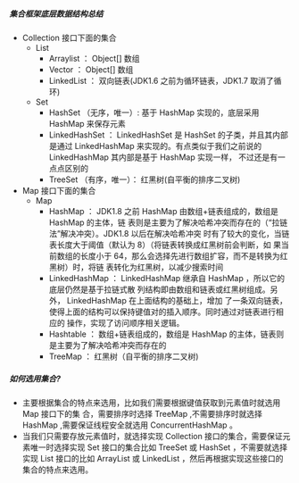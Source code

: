 ##### 集合框架底层数据结构总结

- Collection 接⼝下⾯的集合
    - List
        - Arraylist ： Object[] 数组
        - Vector ： Object[] 数组
        - LinkedList ： 双向链表(JDK1.6 之前为循环链表，JDK1.7 取消了循环)
    - Set
        - HashSet （⽆序，唯⼀）: 基于 HashMap 实现的，底层采⽤ HashMap 来保存元素
        - LinkedHashSet ： LinkedHashSet 是 HashSet 的⼦类，并且其内部是通过 LinkedHashMap 来实现的。有点类似于我们之前说的 LinkedHashMap 其内部是基于 HashMap 实现⼀样， 不过还是有⼀点点区别的
        - TreeSet （有序，唯⼀）： 红⿊树(⾃平衡的排序⼆叉树)
- Map 接⼝下⾯的集合
    -  Map
        - HashMap ： JDK1.8 之前 HashMap 由数组+链表组成的，数组是 HashMap 的主体，链 表则是主要为了解决哈希冲突⽽存在的（“拉链法”解决冲突）。JDK1.8 以后在解决哈希冲突 时有了较大的变化，当链表⻓度⼤于阈值（默认为 8）（将链表转换成红⿊树前会判断，如 果当前数组的⻓度⼩于 64，那么会选择先进⾏数组扩容，⽽不是转换为红⿊树）时，将链 表转化为红⿊树，以减少搜索时间
        - LinkedHashMap ： LinkedHashMap 继承⾃ HashMap ，所以它的底层仍然是基于拉链式散 列结构即由数组和链表或红⿊树组成。另外， LinkedHashMap 在上⾯结构的基础上，增加 了⼀条双向链表，使得上⾯的结构可以保持键值对的插⼊顺序。同时通过对链表进⾏相应的 操作，实现了访问顺序相关逻辑。
        - Hashtable ： 数组+链表组成的，数组是 HashMap 的主体，链表则是主要为了解决哈希冲突⽽存在的
        - TreeMap ： 红⿊树（⾃平衡的排序⼆叉树)

#####  如何选⽤集合?

- 主要根据集合的特点来选⽤，⽐如我们需要根据键值获取到元素值时就选⽤ Map 接⼝下的集 合，需要排序时选择 TreeMap ,不需要排序时就选择 HashMap ,需要保证线程安全就选⽤ ConcurrentHashMap 。
- 当我们只需要存放元素值时，就选择实现 Collection 接⼝的集合，需要保证元素唯⼀时选择实现 Set 接⼝的集合⽐如 TreeSet 或 HashSet ，不需要就选择实现 List 接⼝的⽐如 ArrayList 或 LinkedList ，然后再根据实现这些接⼝的集合的特点来选⽤。